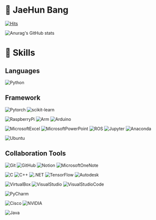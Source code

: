 # 👋 JaeHun Bang

<!-- 방문자 수 -->
[![Hits](https://hits.seeyoufarm.com/api/count/incr/badge.svg?url=https%3A%2F%2Fgithub.com%2FdevappendCBangJ&count_bg=%237F7F7F&title_bg=%23132F57&icon=baidu.svg&icon_color=%23E7E7E7&title=hits&edge_flat=false)](https://hits.seeyoufarm.com)
<!-- Github stats -->
![Anurag's GitHub stats](https://github-readme-stats.vercel.app/api?username=devappendCBangJ&show_icons=true&theme=github_dark)

# 💪 Skills
<!-- 기술 스택 -->
## Languages
![Python](https://img.shields.io/badge/Python-3776AB.svg?&style=for-the-badge&logo=Python&logoColor=white)

## Framework
![Pytorch](https://img.shields.io/badge/Pytorch-EE4C2C.svg?&style=for-the-badge&logo=Pytorch&logoColor=white)
![scikit-learn](https://img.shields.io/badge/scikit_learn-F7931E.svg?&style=for-the-badge&logo=scikit-learn&logoColor=white)

![RaspberryPi](https://img.shields.io/badge/RaspberryPi-A22846.svg?&style=for-the-badge&logo=RaspberryPi&logoColor=white)
![Arm](https://img.shields.io/badge/Arm-0091BD.svg?&style=for-the-badge&logo=Arm&logoColor=white)
![Arduino](https://img.shields.io/badge/Arduino-00979D.svg?&style=for-the-badge&logo=Arduino&logoColor=white)

![MicrosoftExcel](https://img.shields.io/badge/Excel-217346.svg?&style=for-the-badge&logo=MicrosoftExcel&logoColor=white)
![MicrosoftPowerPoint](https://img.shields.io/badge/PowerPoint-B7472A.svg?&style=for-the-badge&logo=MicrosoftPowerPoint&logoColor=white)
![ROS](https://img.shields.io/badge/ROS-22314E.svg?&style=for-the-badge&logo=ROS&logoColor=white)
![Jupyter](https://img.shields.io/badge/JupyterNotebook-F37626.svg?&style=for-the-badge&logo=Jupyter&logoColor=white)
![Anaconda](https://img.shields.io/badge/Anaconda-44A833.svg?&style=for-the-badge&logo=Anaconda&logoColor=white)

![Ubuntu](https://img.shields.io/badge/Ubuntu-E95420.svg?&style=for-the-badge&logo=Ubuntu&logoColor=white)

## Collaboration Tools
![Git](https://img.shields.io/badge/Git-F05032.svg?&style=for-the-badge&logo=Git&logoColor=white)
![GitHub](https://img.shields.io/badge/GitHub-181717.svg?&style=for-the-badge&logo=GitHub&logoColor=white)
![Notion](https://img.shields.io/badge/Notion-000000.svg?&style=for-the-badge&logo=Notion&logoColor=white)
![MicrosoftOneNote](https://img.shields.io/badge/OneNote-7719AA.svg?&style=for-the-badge&logo=MicrosoftOneNote&logoColor=white)


![C](https://img.shields.io/badge/C_Language-A8B9CC.svg?&style=for-the-badge&logo=C&logoColor=white)
![C++](https://img.shields.io/badge/C++-00599C.svg?&style=for-the-badge&logo=C++&logoColor=white)
![.NET](https://img.shields.io/badge/.NET-512BD4.svg?&style=for-the-badge&logo=.NET&logoColor=white)
![TensorFlow](https://img.shields.io/badge/TensorFlow-FF6F00.svg?&style=for-the-badge&logo=TensorFlow&logoColor=white)
![Autodesk](https://img.shields.io/badge/Autodesk-000000.svg?&style=for-the-badge&logo=Autodesk&logoColor=white)

![VirtualBox](https://img.shields.io/badge/VirtualBox-183A61.svg?&style=for-the-badge&logo=VirtualBox&logoColor=white)
![VisualStudio](https://img.shields.io/badge/Visual_Studio-5C2D91.svg?&style=for-the-badge&logo=VisualStudio&logoColor=white)
![VisualStudioCode](https://img.shields.io/badge/Visual_Studio_Code-007ACC.svg?&style=for-the-badge&logo=VisualStudioCode&logoColor=white)

![PyCharm](https://img.shields.io/badge/PyCharm-000000.svg?&style=for-the-badge&logo=PyCharm&logoColor=white)


![Cisco](https://img.shields.io/badge/Cisco-1BA0D7.svg?&style=for-the-badge&logo=Cisco&logoColor=white)
![NVIDIA](https://img.shields.io/badge/NVIDIA-76B900.svg?&style=for-the-badge&logo=NVIDIA&logoColor=white)

![Java](https://img.shields.io/badge/Java-007396.svg?&style=for-the-badge&logo=Java&logoColor=white)

<!--
**devappendCBangJ/devappendCBangJ** is a ✨ _special_ ✨ repository because its `README.md` (this file) appears on your GitHub profile.



Here are some ideas to get you started:

- 🔭 I’m currently working on ...
- 🌱 I’m currently learning ...
- 👯 I’m looking to collaborate on ...
- 🤔 I’m looking for help with ...
- 💬 Ask me about ...
- 📫 How to reach me: ...
- 😄 Pronouns: ...
- ⚡ Fun fact: ...
-->
